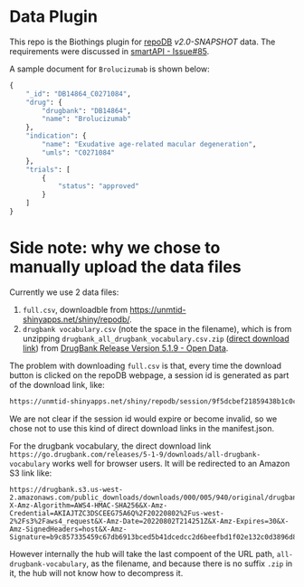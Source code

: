 # Data Plugin

This repo is the Biothings plugin for [repoDB](https://unmtid-shinyapps.net/shiny/repodb/) _v2.0-SNAPSHOT_ data. The requirements were discussed in [smartAPI - Issue#85](https://github.com/SmartAPI/smartAPI/issues/85).

A sample document for `Brolucizumab` is shown below:

```python
{
    "_id": "DB14864_C0271084",
    "drug": {
        "drugbank": "DB14864",
        "name": "Brolucizumab"
    },
    "indication": {
        "name": "Exudative age-related macular degeneration",
        "umls": "C0271084"
    },
    "trials": [
        {
            "status": "approved"
        }
    ]
}
```

# Side note: why we chose to manually upload the data files

Currently we use 2 data files:

1. `full.csv`, downloadble from https://unmtid-shinyapps.net/shiny/repodb/. 
2. `drugbank vocabulary.csv` (note the space in the filename), which is from unzipping `drugbank_all_drugbank_vocabulary.csv.zip` ([direct download link](https://go.drugbank.com/releases/5-1-9/downloads/all-drugbank-vocabulary)) from [DrugBank Release Version 5.1.9 - Open Data](https://go.drugbank.com/releases/5-1-9#open-data).

The problem with downloading `full.csv` is that, every time the download button is clicked on the repoDB webpage, a session id is generated as part of the download link, like: 

```txt
https://unmtid-shinyapps.net/shiny/repodb/session/9f5dcbef21859438b1c0cea784bde839/download/downloadFull?w=
```

We are not clear if the session id would expire or become invalid, so we chose not to use this kind of direct download links in the manifest.json.

For the drugbank vocabulary, the direct download link `https://go.drugbank.com/releases/5-1-9/downloads/all-drugbank-vocabulary` works well for browser users. It will be redirected to an Amazon S3 link like: 

```
https://drugbank.s3.us-west-2.amazonaws.com/public_downloads/downloads/000/005/940/original/drugbank_all_drugbank_vocabulary.csv.zip?X-Amz-Algorithm=AWS4-HMAC-SHA256&X-Amz-Credential=AKIAJTZC3DSCEEG75A6Q%2F20220802%2Fus-west-2%2Fs3%2Faws4_request&X-Amz-Date=20220802T214251Z&X-Amz-Expires=30&X-Amz-SignedHeaders=host&X-Amz-Signature=b9c857335459c67db6913bced5b41dcedcc2d6beefbd1f02e132c0d3896d87ae
```

However internally the hub will take the last compoent of the URL path, `all-drugbank-vocabulary`, as the filename, and because there is no suffix `.zip` in it, the hub will not know how to decompress it.
